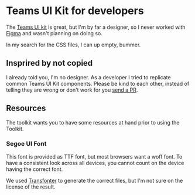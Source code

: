 # Teams UI Kit for developers

The [Teams UI kit](https://docs.microsoft.com/en-us/microsoftteams/platform/concepts/design/design-teams-app-ui-templates) is great, but I'm by far a designer, so I never worked with [Figma](https://www.figma.com/) and wasn't planning on doing so.

In my search for the CSS files, I can up empty, bummer.

## Insprired by not copied

I already told you, I'm no designer. As a developer I tried to replicate common Teams UI Kit components. Please be kind to each other, instead of telling they are wrong or don't work for you [send a PR](https://github.com/svrooij/teams-ui-for-developers/compare).

## Resources

The toolkit wants you to have some resources at hand prior to using the Toolkit.

### Segoe UI Font

This font is provided as TTF font, but most browsers want a woff font. To have a consistent look across all devices, you cannot count on the device having the correct font.

We used [Transfonter](https://transfonter.org/) to generate the correct files, but I'm not sure on the license of the result.
